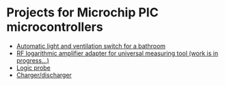 # Projects for Microchip PIC microcontrollers

- [Automatic light and ventilation switch for a bathroom](SmartSwitch.X)
- [RF logarithmic amplifier adapter for universal measuring tool (work is in progress...)](log_amplifier.X)
- [Logic probe](LogicProbe_PIC18124.X)
- [Charger/discharger](Charger_PIC18F25Q71)
